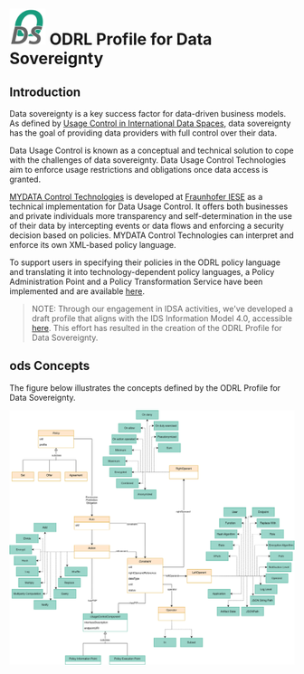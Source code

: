 # <img src="https://raw.githubusercontent.com/Fraunhofer-IESE/ODS/main/ODS.png" alt="ods-logo" width="64"/> ODRL Profile for Data Sovereignty

## Introduction

Data sovereignty is a key success factor for data-driven business models. As defined by [Usage Control in International Data Spaces](https://internationaldataspaces.org/wp-content/uploads/dlm_uploads/IDSA-Position-Paper-Usage-Control-in-the-IDS-V3..pdf), data sovereignty has the goal of providing data providers with full control over their data.

Data Usage Control is known as a conceptual and technical solution to cope with the challenges of data sovereignty. Data Usage Control Technologies aim to enforce usage restrictions and obligations once data access is granted.

[MYDATA Control Technologies](https://www.mydata-control.de/) is developed at [Fraunhofer IESE](https://www.iese.fraunhofer.de/en/services/security/datenschutz/my-data-control-technologies.html) as a technical implementation for Data Usage Control. It offers both businesses and private individuals more transparency and self-determination in the use of their data by intercepting events or data flows and enforcing a security decision based on policies. MYDATA Control Technologies can interpret and enforce its own XML-based policy language.

To support users in specifying their policies in the ODRL policy language and translating it into technology-dependent policy languages, a Policy Administration Point and a Policy Transformation Service have been implemented and are available [here](https://odrl-pap.mydata-control.de/).

>NOTE: Through our engagement in IDSA activities, we've developed a draft profile that aligns with the IDS Information Model 4.0, accessible [here](https://docs.internationaldataspaces.org/ids-knowledgebase/v/odrl-profile-for-ids). This effort has resulted in the creation of the ODRL Profile for Data Sovereignty.

## ods Concepts

The figure below illustrates the concepts defined by the ODRL Profile for Data Sovereignty.

![ods concepts](https://raw.githubusercontent.com/Fraunhofer-IESE/ODS/develop/media/ods-profile-version01.svg)